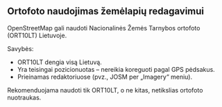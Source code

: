 ## Ortofoto naudojimas žemėlapių redagavimui

OpenStreetMap gali naudoti Nacionalinės Žemės Tarnybos ortofoto (ORT10LT) Lietuvoje.

Savybės:

- ORT10LT dengia visą Lietuvą.
- Yra teisingai pozicionuotas – nereikia koreguoti pagal GPS pėdsakus.
- Prieinamas redaktoriuose (pvz., JOSM per „Imagery“ meniu).

Rekomenduojama naudoti tik ORT10LT, o ne kitas, netikslias ortofoto nuotraukas.
